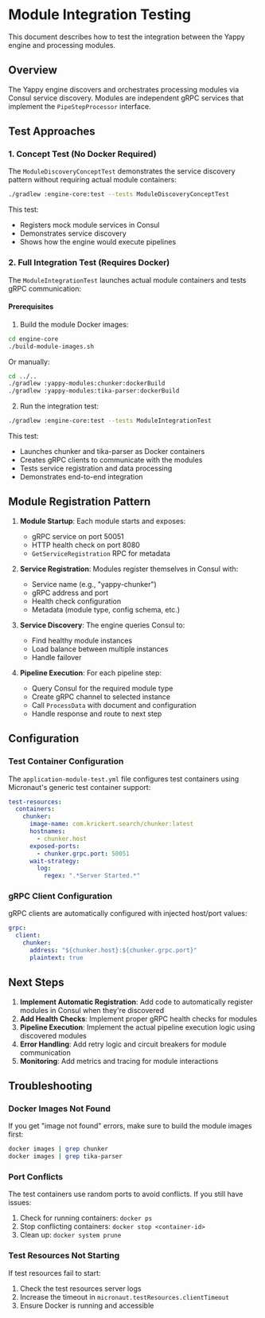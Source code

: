 # Module Integration Testing

This document describes how to test the integration between the Yappy engine and processing modules.

## Overview

The Yappy engine discovers and orchestrates processing modules via Consul service discovery. Modules are independent gRPC services that implement the `PipeStepProcessor` interface.

## Test Approaches

### 1. Concept Test (No Docker Required)

The `ModuleDiscoveryConceptTest` demonstrates the service discovery pattern without requiring actual module containers:

```bash
./gradlew :engine-core:test --tests ModuleDiscoveryConceptTest
```

This test:
- Registers mock module services in Consul
- Demonstrates service discovery
- Shows how the engine would execute pipelines

### 2. Full Integration Test (Requires Docker)

The `ModuleIntegrationTest` launches actual module containers and tests gRPC communication:

#### Prerequisites

1. Build the module Docker images:
```bash
cd engine-core
./build-module-images.sh
```

Or manually:
```bash
cd ../..
./gradlew :yappy-modules:chunker:dockerBuild
./gradlew :yappy-modules:tika-parser:dockerBuild
```

2. Run the integration test:
```bash
./gradlew :engine-core:test --tests ModuleIntegrationTest
```

This test:
- Launches chunker and tika-parser as Docker containers
- Creates gRPC clients to communicate with the modules
- Tests service registration and data processing
- Demonstrates end-to-end integration

## Module Registration Pattern

1. **Module Startup**: Each module starts and exposes:
   - gRPC service on port 50051
   - HTTP health check on port 8080
   - `GetServiceRegistration` RPC for metadata

2. **Service Registration**: Modules register themselves in Consul with:
   - Service name (e.g., "yappy-chunker")
   - gRPC address and port
   - Health check configuration
   - Metadata (module type, config schema, etc.)

3. **Service Discovery**: The engine queries Consul to:
   - Find healthy module instances
   - Load balance between multiple instances
   - Handle failover

4. **Pipeline Execution**: For each pipeline step:
   - Query Consul for the required module type
   - Create gRPC channel to selected instance
   - Call `ProcessData` with document and configuration
   - Handle response and route to next step

## Configuration

### Test Container Configuration

The `application-module-test.yml` file configures test containers using Micronaut's generic test container support:

```yaml
test-resources:
  containers:
    chunker:
      image-name: com.krickert.search/chunker:latest
      hostnames:
        - chunker.host
      exposed-ports:
        - chunker.grpc.port: 50051
      wait-strategy:
        log:
          regex: ".*Server Started.*"
```

### gRPC Client Configuration

gRPC clients are automatically configured with injected host/port values:

```yaml
grpc:
  client:
    chunker:
      address: "${chunker.host}:${chunker.grpc.port}"
      plaintext: true
```

## Next Steps

1. **Implement Automatic Registration**: Add code to automatically register modules in Consul when they're discovered
2. **Add Health Checks**: Implement proper gRPC health checks for modules
3. **Pipeline Execution**: Implement the actual pipeline execution logic using discovered modules
4. **Error Handling**: Add retry logic and circuit breakers for module communication
5. **Monitoring**: Add metrics and tracing for module interactions

## Troubleshooting

### Docker Images Not Found

If you get "image not found" errors, make sure to build the module images first:

```bash
docker images | grep chunker
docker images | grep tika-parser
```

### Port Conflicts

The test containers use random ports to avoid conflicts. If you still have issues:

1. Check for running containers: `docker ps`
2. Stop conflicting containers: `docker stop <container-id>`
3. Clean up: `docker system prune`

### Test Resources Not Starting

If test resources fail to start:

1. Check the test resources server logs
2. Increase the timeout in `micronaut.testResources.clientTimeout`
3. Ensure Docker is running and accessible